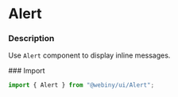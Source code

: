 # Alert

### Description

Use `Alert` component to display inline messages.

### Import

```js
import { Alert } from "@webiny/ui/Alert";
```
